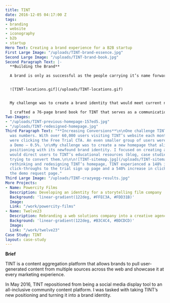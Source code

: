 ```yaml
---
title: TINT
date: 2016-12-05 04:17:00 Z
tags:
- branding
- website
- iconography
- b2b
- startup
Hero Text: Creating a brand experience for a B2B startup
First Large Image: "/uploads/TINT-brand-essence.jpg"
Second Large Image: "/uploads/TINT-brand-book.jpg"
Second Paragraph Text: |-
  **Building the Brand**

  A brand is only as successful as the people carrying it’s name forward. As TINT’s team expanded across multiple regions, it was important to create unity with the brand.


  ![TINT-locations.gif](/uploads/TINT-locations.gif)


  My challenge was to create a brand identity that would meet current needs and also carry the business into the future.

  I crafted a 76-page brand book for TINT that serves as a communication & identity style guide.
Two-Images:
- "/uploads/TINT-previous-homepage-157ed5.jpg"
- "/uploads/TINT-redesigned-homepage.jpg"
Third Paragraph Text: "**Increasing Conversions**\n\nOne challenge TINT was facing
  was numbers. With over 60,000 users visiting TINT’s website each month, only 2.5%
  were clicking the Free Trial CTA. An even smaller group of users were clicking Request
  a Demo — 0.5%. \n\nMy challenge was to create a new homepage that aligned TINT’s
  positioning with its newfound brand identity. I focused on creating a homepage that
  would direct users to TINT’s educational resources (blog, case studies, etc.) before
  trying to convert them.\n\n\n![TINT-sitemap.jpg](/uploads/TINT-sitemap.jpg)\n\n\nBy
  rethinking and redesigning TINT’s homepage, TINT experienced a 148% increase in
  click-throughs to the trial sign up page and a 540% increase in click-throughs to
  the demo request page."
Third Large Image: "/uploads/TINT-crazyegg-results.jpg"
More Projects:
- Name: Powercity Films
  Description: Developing an identity for a storytelling film company
  Background: 'linear-gradient(122deg, #FFEC3A, #FDD31B)'
  Image: 
  Link: "/work/powercity-films"
- Name: Twelve23
  Description: Rebranding a web solutions company into a creative agency
  Background: 'linear-gradient(122deg, #B3C4C4, #BDCDCD)'
  Image: 
  Link: "/work/twelve23"
Case Study: TINT
layout: case-study
---
```


**Brief**

TINT is a content aggregation platform that allows brands to pull user-generated content from multiple sources across the web and showcase it at every marketing experience. 

In May 2016, TINT repositioned from being a social media display tool to an all-inclusive community content platform. I was tasked with taking TINT’s new positioning and turning it into a brand identity.